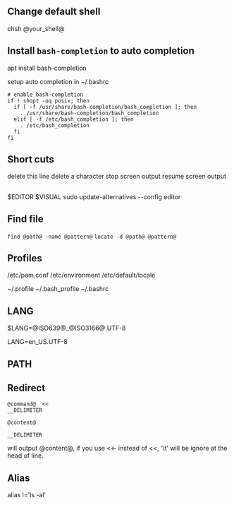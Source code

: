
## Change default shell
chsh @your_shell@


## Install `bash-completion` to auto completion
 apt install bash-completion

 setup auto completion
 in ~/.bashrc
```
# enable bash-completion
if ! shopt -oq posix; then
  if [ -f /usr/share/bash-completion/bash_completion ]; then
    . /usr/share/bash-completion/bash_completion
  elif [ -f /etc/bash_completion ]; then
    . /etc/bash_completion
  fi
fi
```


## Short cuts
<C-u> delete this line
<C-h> delete a character
<C-s> stop screen output
<C-q> resume screen output


##
$EDITOR
$VISUAL
sudo update-alternatives --config editor


## Find file

`find @path@ -name @pattern@`
`locate -d @path@ @pattern@`


## Profiles

/etc/pam.conf
/etc/environment
/etc/default/locale

~/.profile
~/.bash_profile
~/.bashrc

## LANG

$LANG=@ISO639@_@ISO3166@.UTF-8

LANG=en_US.UTF-8

## PATH

## Redirect

```
@command@  <<
__DELIMITER

@content@

__DELIMITER
```
will output @content@, if you use <<- instead of <<, '\t' will be ignore at the head of line.

## Alias

alias l='ls -al'
